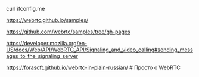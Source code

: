 curl ifconfig.me

https://webrtc.github.io/samples/

https://github.com/webrtc/samples/tree/gh-pages

https://developer.mozilla.org/en-US/docs/Web/API/WebRTC_API/Signaling_and_video_calling#sending_messages_to_the_signaling_server

https://forasoft.github.io/webrtc-in-plain-russian/  # Просто о WebRTC
